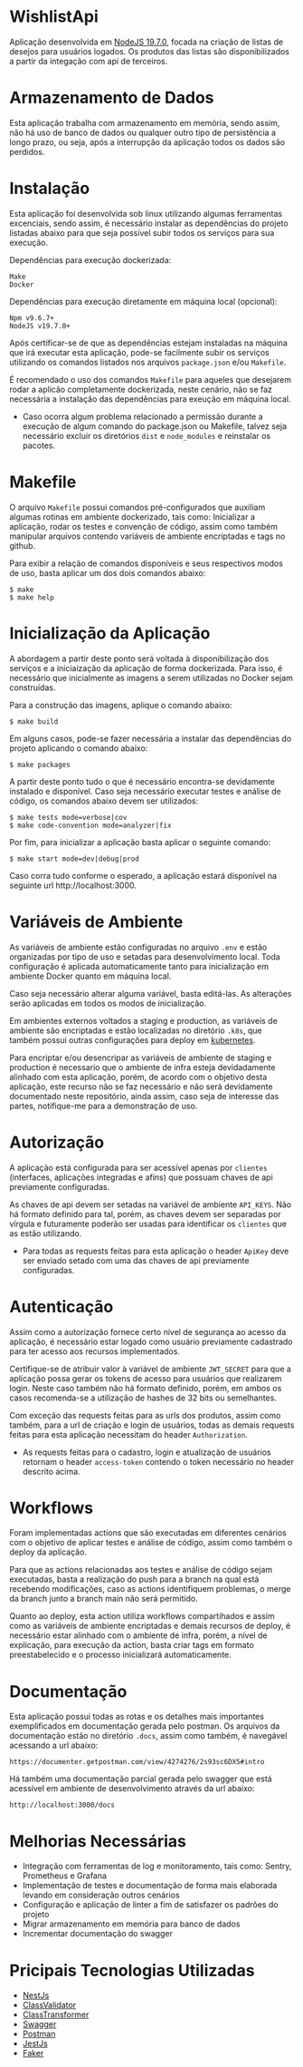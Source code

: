 # WishlistApi

Aplicação desenvolvida em [NodeJS 19.7.0](https://nodejs.org), focada na criação de listas de desejos para usuários logados. Os produtos das listas são disponibilizados a partir da integação com api de terceiros.

# Armazenamento de Dados

Esta aplicação trabalha com armazenamento em memória, sendo assim, não há uso de banco de dados ou qualquer outro tipo de persistência a longo prazo, ou seja, após a interrupção da aplicação todos os dados são perdidos.

# Instalação

Esta aplicação foi desenvolvida sob linux utilizando algumas ferramentas excenciais, sendo assim, é necessário instalar as dependências do projeto listadas abaixo para que seja possível subir todos os serviços para sua execução.

Dependências para execução dockerizada:

```
Make
Docker
```

Dependências para execução diretamente em máquina local (opcional):

```
Npm v9.6.7+
NodeJS v19.7.0+
```

Após certificar-se de que as dependências estejam instaladas na máquina que irá executar esta aplicação, pode-se facilmente subir os serviços utilizando os comandos listados nos arquivos `package.json` e/ou `Makefile`.

É recomendado o uso dos comandos `Makefile` para aqueles que desejarem rodar a aplicão completamente dockerizada, neste cenário, não se faz necessária a instalação das dependências para exeução em máquina local.

* Caso ocorra algum problema relacionado a permissão durante a execução de algum comando do package.json ou Makefile, talvez seja necessário excluir os diretórios `dist` e `node_modules` e reinstalar os pacotes.

# Makefile

O arquivo `Makefile` possui comandos pré-configurados que auxiliam algumas rotinas em ambiente dockerizado, tais como: Inicializar a aplicação, rodar os testes e convenção de código, assim como também manipular arquivos contendo variáveis de ambiente encriptadas e tags no github.

Para exibir a relação de comandos disponíveis e seus respectivos modos de uso, basta aplicar um dos dois comandos abaixo:

```
$ make
$ make help
```

# Inicialização da Aplicação

A abordagem a partir deste ponto será voltada à disponibilização dos serviços e a iniciaização da aplicação de forma dockerizada. Para isso, é necessário que inicialmente as imagens a serem utilizadas no Docker sejam construídas.

Para a construção das imagens, aplique o comando abaixo:

```
$ make build
```

Em alguns casos, pode-se fazer necessária a instalar das dependências do projeto aplicando o comando abaixo:

```
$ make packages
```

A partir deste ponto tudo o que é necessário encontra-se devidamente instalado e disponível. Caso seja necessário executar testes e análise de código, os comandos abaixo devem ser utilizados:

```
$ make tests mode=verbose|cov
$ make code-convention mode=analyzer|fix
```

Por fim, para inicializar a aplicação basta aplicar o seguinte comando:

```
$ make start mode=dev|debug|prod
```

Caso corra tudo conforme o esperado, a aplicação estará disponível na seguinte url http://localhost:3000.

# Variáveis de Ambiente

As variáveis de ambiente estão configuradas no arquivo `.env` e estão organizadas por tipo de uso e setadas para desenvolvimento local. Toda configuração é aplicada automaticamente tanto para inicialização em ambiente Docker quanto em máquina local.

Caso seja necessário alterar alguma variável, basta editá-las. As alterações serão aplicadas em todos os modos de inicialização.

Em ambientes externos voltados a staging e production, as variáveis de ambiente são encriptadas e estão localizadas no diretório `.k8s`, que também possui outras configurações para deploy em [kubernetes](https://kubernetes.io/pt-br).

Para encriptar e/ou desencripar as variáveis de ambiente de staging e production é necessario que o ambiente de infra esteja devidadamente alinhado com esta aplicação, porém, de acordo com o objetivo desta aplicação, este recurso não se faz necessário e não será devidamente documentado neste repositório, ainda assim, caso seja de interesse das partes, notifique-me para a demonstração de uso.

# Autorização

A aplicação está configurada para ser acessível apenas por `clientes` (interfaces, aplicações integradas e afins) que possuam chaves de api previamente configuradas.

As chaves de api devem ser setadas na variável de ambiente `API_KEYS`. Não há formato definido para tal, porém, as chaves devem ser separadas por vírgula e futuramente poderão ser usadas para identificar os `clientes` que as estão utilizando.

* Para todas as requests feitas para esta aplicação o header `ApiKey` deve ser enviado setado com uma das chaves de api previamente configuradas.

# Autenticação

Assim como a autorização fornece certo nível de segurança ao acesso da aplicação, é necessário estar logado como usuário previamente cadastrado para ter acesso aos recursos implementados.

Certifique-se de atribuir valor à variável de ambiente `JWT_SECRET` para que a aplicação possa gerar os tokens de acesso para usuários que realizarem login. Neste caso também não há formato definido, porém, em ambos os casos recomenda-se a utilização de hashes de 32 bits ou semelhantes.

Com exceção das requests feitas para as urls dos produtos, assim como também, para a url de criação e login de usuários, todas as demais requests feitas para esta aplicação necessitam do header `Authorization`.

* As requests feitas para o cadastro, login e atualização de usuários retornam o header `access-token` contendo o token necessário no header descrito acima.

# Workflows

Foram implementadas actions que são executadas em diferentes cenários com o objetivo de aplicar testes e análise de código, assim como também o deploy da aplicação.

Para que as actions relacionadas aos testes e análise de código sejam executadas, basta a realização do push para a branch na qual está recebendo modificações, caso as actions identifiquem problemas, o merge da branch junto a branch main não será permitido.

Quanto ao deploy, esta action utiliza workflows compartihados e assim como as variáveis de ambiente encriptadas e demais recursos de deploy, é necessário estar alinhado com o ambiente de infra, porém, a nível de explicação, para execução da action, basta criar tags em formato preestabelecido e o processo inicializará automaticamente.

# Documentação

Esta aplicação possui todas as rotas e os detalhes mais importantes exemplificados em documentação gerada pelo postman. Os arquivos da documentação estão no diretório `.docs`, assim como também, é navegável acessando a url abaixo:

```
https://documenter.getpostman.com/view/4274276/2s93sc6DX5#intro
```

Há também uma documentação parcial gerada pelo swagger que está acessível em ambiente de desenvolvimento através da url abaixo:

```
http://localhost:3000/docs
```

# Melhorias Necessárias

* Integração com ferramentas de log e monitoramento, tais como: Sentry, Prometheus e Grafana
* Implementação de testes e documentação de forma mais elaborada levando em consideração outros cenários
* Configuração e aplicação de linter a fim de satisfazer os padrões do projeto
* Migrar armazenamento em memória para banco de dados
* Incrementar documentação do swagger

# Pricipais Tecnologias Utilizadas

* [NestJs](https://nestjs.com)
* [ClassValidator](https://github.com/typestack/class-validator)
* [ClassTransformer](https://github.com/typestack/class-transformer)
* [Swagger](https://swagger.io)
* [Postman](https://www.postman.com)
* [JestJs](https://jestjs.io/pt-BR/)
* [Faker](https://github.com/faker-js/faker)
